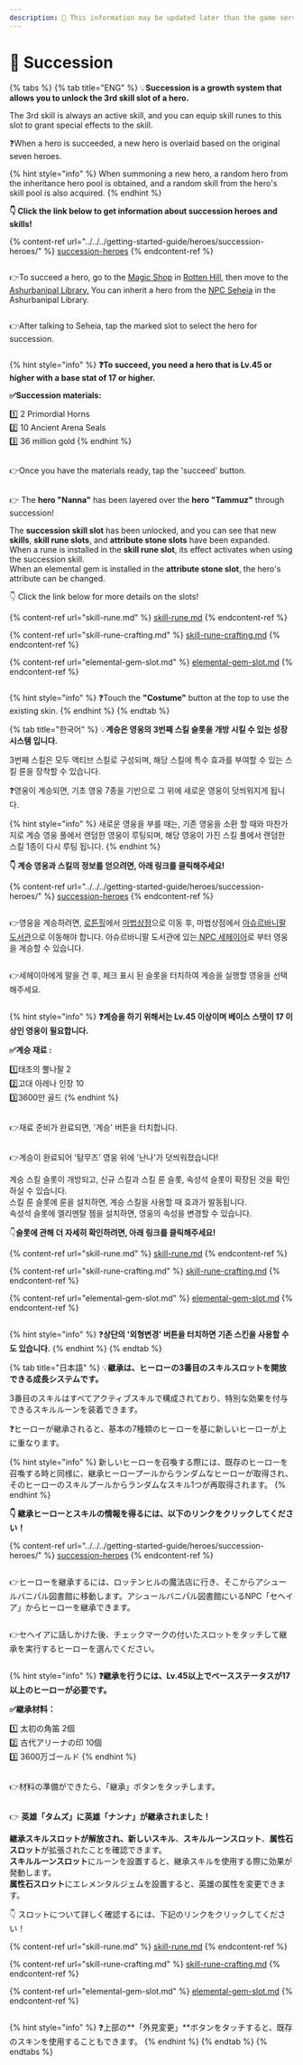 ```yaml
---
description: 🛑 This information may be updated later than the game server data.
---
```


# 🐉 Succession

{% tabs %}
{% tab title="ENG" %}
💡**Succession is a growth system that allows you to unlock the 3rd skill slot of a hero.**

The 3rd skill is always an active skill, and you can equip skill runes to this slot to grant special effects to the skill.

❓When a hero is succeeded, a new hero is overlaid based on the original seven heroes.

{% hint style="info" %}
When summoning a new hero, a random hero from the inheritance hero pool is obtained, and a random skill from the hero's skill pool is also acquired.
{% endhint %}

**👇 Click the link below to get information about succession heroes and skills!**

{% content-ref url="../../../getting-started-guide/heroes/succession-heroes/" %}
[succession-heroes](../../../getting-started-guide/heroes/succession-heroes/)
{% endcontent-ref %}

<figure><img src="../../../.gitbook/assets/image (56).png" alt=""><figcaption></figcaption></figure>

👉To succeed a hero, go to the [Magic Shop](../../../field-info/rotten-hill/magic-shop/) in [Rotten Hill,](../../../field-info/rotten-hill/#eng) then move to the [Ashurbanipal Library.](../../../field-info/rotten-hill/magic-shop/ashurbanipal-library/#eng) You can inherit a hero from the [NPC Seheia](../../../field-info/rotten-hill/magic-shop/ashurbanipal-library/npc-library.md#seheiah-seheia) in the Ashurbanipal Library.

<figure><img src="../../../.gitbook/assets/image (18).png" alt=""><figcaption></figcaption></figure>

👉After talking to Seheia, tap the marked slot to select the hero for succession.

<figure><img src="../../../.gitbook/assets/image (20).png" alt=""><figcaption></figcaption></figure>

{% hint style="info" %}
**❓To succeed, you need a hero that is Lv.45 or higher with a base stat of 17 or higher.**

**✅Succession materials:**

1️⃣ 2 Primordial Horns \
2️⃣ 10 Ancient Arena Seals \
3️⃣ 36 million gold
{% endhint %}

<figure><img src="../../../.gitbook/assets/image (21).png" alt=""><figcaption></figcaption></figure>

👉Once you have the materials ready, tap the 'succeed' button.

<figure><img src="../../../.gitbook/assets/image (22).png" alt=""><figcaption></figcaption></figure>

👉 The **hero "Nanna"** has been layered over the **hero "Tammuz"** through succession!

The **succession skill slot** has been unlocked, and you can see that new **skills**, **skill rune slots**, and **attribute stone slots** have been expanded.\
When a rune is installed in the **skill rune slot**, its effect activates when using the succession skill.\
When an elemental gem is installed in the **attribute stone slot**, the hero's attribute can be changed.

👇 Click the link below for more details on the slots!

{% content-ref url="skill-rune.md" %}
[skill-rune.md](skill-rune.md)
{% endcontent-ref %}

{% content-ref url="skill-rune-crafting.md" %}
[skill-rune-crafting.md](skill-rune-crafting.md)
{% endcontent-ref %}

{% content-ref url="elemental-gem-slot.md" %}
[elemental-gem-slot.md](elemental-gem-slot.md)
{% endcontent-ref %}



<figure><img src="../../../.gitbook/assets/image (23).png" alt=""><figcaption></figcaption></figure>

{% hint style="info" %}
❓Touch the **"Costume"** button at the top to use the existing skin.
{% endhint %}
{% endtab %}

{% tab title="한국어" %}
💡**계승은 영웅의 3번째 스킬 슬롯을 개방 시킬 수 있는 성장 시스템 입니다.**

3번째 스킬은 모두 액티브 스킬로 구성되며, 해당 스킬에 특수 효과를 부여할 수 있는 스킬 룬을 장착할 수 있습니다.

❓영웅이 계승되면, 기초 영웅 7종을 기반으로 그 위에 새로운 영웅이 덧씌워지게 됩니다.

{% hint style="info" %}
새로운 영웅을 부를 때는, 기존 영웅을 소환 할 때와 마찬가지로 계승 영웅 풀에서 랜덤한 영웅이 루팅되며, 해당 영웅이 가진 스킬 풀에서 랜덤한 스킬 1종이 다시 루팅 됩니다.
{% endhint %}

**👇 계승 영웅과 스킬의 정보를 얻으려면, 아래 링크를 클릭해주세요!**

{% content-ref url="../../../getting-started-guide/heroes/succession-heroes/" %}
[succession-heroes](../../../getting-started-guide/heroes/succession-heroes/)
{% endcontent-ref %}

<figure><img src="../../../.gitbook/assets/image (56).png" alt=""><figcaption></figcaption></figure>

👉영웅을 계승하려면, [로튼힐](../../../field-info/rotten-hill/)에서 [마법상점](../../../field-info/rotten-hill/magic-shop/)으로 이동 후, 마법상점에서 [아슈르바니팔 도서관](../../../field-info/rotten-hill/magic-shop/ashurbanipal-library/)으로 이동해야 합니다. 아슈르바니팔 도서관에 있는[ NPC 세헤이아](../../../field-info/rotten-hill/magic-shop/ashurbanipal-library/npc-library.md#seheiah-seheia)로 부터 영웅을 계승할 수 있습니다.

<figure><img src="../../../.gitbook/assets/image (17).png" alt=""><figcaption></figcaption></figure>

👉세헤이아에게 말을 건 후, 체크 표시 된 슬롯을 터치하여 계승을 실행할 영웅을 선택해주세요.

<figure><img src="../../../.gitbook/assets/image (20).png" alt=""><figcaption></figcaption></figure>

{% hint style="info" %}
**❓계승을 하기 위해서는 Lv.45 이상이며 베이스 스탯이 17 이상인 영웅이 필요합니다.**&#x20;

**✅계승 재료 :**

1️⃣태초의 뿔나팔 2\
2️⃣고대 아레나 인장 10\
3️⃣3600만 골드
{% endhint %}

<figure><img src="../../../.gitbook/assets/image (59).png" alt=""><figcaption></figcaption></figure>

👉재료 준비가 완료되면, '계승' 버튼을 터치합니다.

<figure><img src="../../../.gitbook/assets/image (22).png" alt=""><figcaption></figcaption></figure>

👉계승이 완료되어 '탐무즈' 영웅 위에 '난나'가 덧씌워졌습니다!

계승 스킬 슬롯이 개방되고, 신규 스킬과 스킬 룬 슬롯, 속성석 슬롯이 확장된 것을 확인하실 수 있습니다.\
스킬 룬 슬롯에 룬을 설치하면, 계승 스킬을 사용할 때 효과가 발동됩니다.\
속성석 슬롯에 엘리멘탈 젬을 설치하면, 영웅의 속성을 변경할 수 있습니다.

👇**슬롯에 관해 더 자세히 확인하려면, 아래 링크를 클릭해주세요!**

{% content-ref url="skill-rune.md" %}
[skill-rune.md](skill-rune.md)
{% endcontent-ref %}



{% content-ref url="skill-rune-crafting.md" %}
[skill-rune-crafting.md](skill-rune-crafting.md)
{% endcontent-ref %}



{% content-ref url="elemental-gem-slot.md" %}
[elemental-gem-slot.md](elemental-gem-slot.md)
{% endcontent-ref %}

<figure><img src="../../../.gitbook/assets/image (23).png" alt=""><figcaption></figcaption></figure>

{% hint style="info" %}
❓**상단의 '외형변경' 버튼을 터치하면 기존 스킨을 사용할 수도 있습니다.**
{% endhint %}
{% endtab %}

{% tab title="日本語" %}
💡**継承は、ヒーローの3番目のスキルスロットを開放できる成長システムです。**

3番目のスキルはすべてアクティブスキルで構成されており、特別な効果を付与できるスキルルーンを装着できます。

❓ヒーローが継承されると、基本の7種類のヒーローを基に新しいヒーローが上に重なります。

{% hint style="info" %}
新しいヒーローを召喚する際には、既存のヒーローを召喚する時と同様に、継承ヒーロープールからランダムなヒーローが取得され、そのヒーローのスキルプールからランダムなスキル1つが再取得されます。
{% endhint %}

**👇 継承ヒーローとスキルの情報を得るには、以下のリンクをクリックしてください！**

{% content-ref url="../../../getting-started-guide/heroes/succession-heroes/" %}
[succession-heroes](../../../getting-started-guide/heroes/succession-heroes/)
{% endcontent-ref %}

<figure><img src="../../../.gitbook/assets/image (56).png" alt=""><figcaption></figcaption></figure>

👉ヒーローを継承するには、ロッテンヒルの魔法店に行き、そこからアシュールバニパル図書館に移動します。アシュールバニパル図書館にいるNPC「セヘイア」からヒーローを継承できます。

<figure><img src="../../../.gitbook/assets/image (19).png" alt=""><figcaption></figcaption></figure>

👉セヘイアに話しかけた後、チェックマークの付いたスロットをタッチして継承を実行するヒーローを選んでください。

<figure><img src="../../../.gitbook/assets/image (20).png" alt=""><figcaption></figcaption></figure>

{% hint style="info" %}
**❓継承を行うには、Lv.45以上でベースステータスが17以上のヒーローが必要です。**

**✅継承材料：**

1️⃣ 太初の角笛 2個 \
2️⃣ 古代アリーナの印 10個 \
3️⃣ 3600万ゴールド
{% endhint %}

<figure><img src="../../../.gitbook/assets/image (59).png" alt=""><figcaption></figcaption></figure>

👉材料の準備ができたら、「継承」ボタンをタッチします。

<figure><img src="../../../.gitbook/assets/image (22).png" alt=""><figcaption></figcaption></figure>

👉 **英雄「タムズ」に英雄「ナンナ」が継承されました！**

**継承スキルスロットが解放され、新しいスキル**、**スキルルーンスロット**、**属性石スロット**が拡張されたことを確認できます。\
**スキルルーンスロット**にルーンを設置すると、継承スキルを使用する際に効果が発動します。\
**属性石スロット**にエレメンタルジェムを設置すると、英雄の属性を変更できます。

👇 スロットについて詳しく確認するには、下記のリンクをクリックしてください！

{% content-ref url="skill-rune.md" %}
[skill-rune.md](skill-rune.md)
{% endcontent-ref %}



{% content-ref url="skill-rune-crafting.md" %}
[skill-rune-crafting.md](skill-rune-crafting.md)
{% endcontent-ref %}



{% content-ref url="elemental-gem-slot.md" %}
[elemental-gem-slot.md](elemental-gem-slot.md)
{% endcontent-ref %}

<figure><img src="../../../.gitbook/assets/image (23).png" alt=""><figcaption></figcaption></figure>

{% hint style="info" %}
❓上部の\*\*「外見変更」\*\*ボタンをタッチすると、既存のスキンを使用することもできます。
{% endhint %}
{% endtab %}
{% endtabs %}
